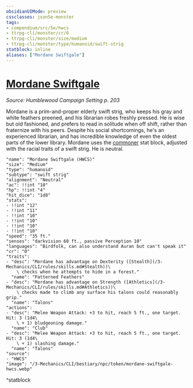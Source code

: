 ```yaml
---
obsidianUIMode: preview
cssclasses: json5e-monster
tags:
- compendium/src/5e/hwcs
- ttrpg-cli/monster/cr/0
- ttrpg-cli/monster/size/medium
- ttrpg-cli/monster/type/humanoid/swift-strig
statblock: inline
aliases: ["Mordane Swiftgale"]
---
```

# [Mordane Swiftgale](3-Mechanics\CLI\bestiary\npc/mordane-swiftgale-hwcs.md)
*Source: Humblewood Campaign Setting p. 203*  

Mordane is a prim-and-proper elderly swift strig, who keeps his gray and white feathers preened, and his librarian robes freshly pressed. He is wise but old fashioned, and prefers to read in solitude when off shift, rather than fraternize with his peers. Despite his social shortcomings, he's an experienced librarian, and has incredible knowledge of even the oldest parts of the lower library. Mordane uses the [commoner](/3-Mechanics/CLI/bestiary/humanoid/commoner.md) stat block, adjusted with the racial traits of a swift strig. He is neutral.

```statblock
"name": "Mordane Swiftgale (HWCS)"
"size": "Medium"
"type": "humanoid"
"subtype": "swift strig"
"alignment": "Neutral"
"ac": !!int "10"
"hp": !!int "4"
"hit_dice": "1d8"
"stats":
- !!int "12"
- !!int "11"
- !!int "10"
- !!int "10"
- !!int "10"
- !!int "10"
"speed": "35 ft."
"senses": "darkvision 60 ft., passive Perception 10"
"languages": "Birdfolk, can also understand Auran but can't speak it"
"cr": "0"
"traits":
- "desc": "Mordane has advantage on Dexterity ([Stealth](/3-Mechanics/CLI/rules/skills.md#Stealth))\
    \ checks when he attempts to hide in a forest."
  "name": "Patterned Feathers"
- "desc": "Mordane has advantage on Strength ([Athletics](/3-Mechanics/CLI/rules/skills.md#Athletics))\
    \ checks made to climb any surface his talons could reasonably grip."
  "name": "Talons"
"actions":
- "desc": "Melee Weapon Attack: +3 to hit, reach 5 ft., one target. Hit: 3 (1d4\
    \ + 1) bludgeoning damage."
  "name": "Club"
- "desc": "Melee Weapon Attack: +3 to hit, reach 5 ft., one target. Hit: 3 (1d4\
    \ + 1) slashing damage."
  "name": "Talons"
"source":
- "HWCS"
"image": "/3-Mechanics/CLI/bestiary/npc/token/mordane-swiftgale-hwcs.webp"
```
^statblock